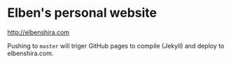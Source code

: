 # Elben's personal website

http://elbenshira.com

Pushing to `master` will triger GitHub pages to compile (Jekyll) and deploy to
elbenshira.com.

